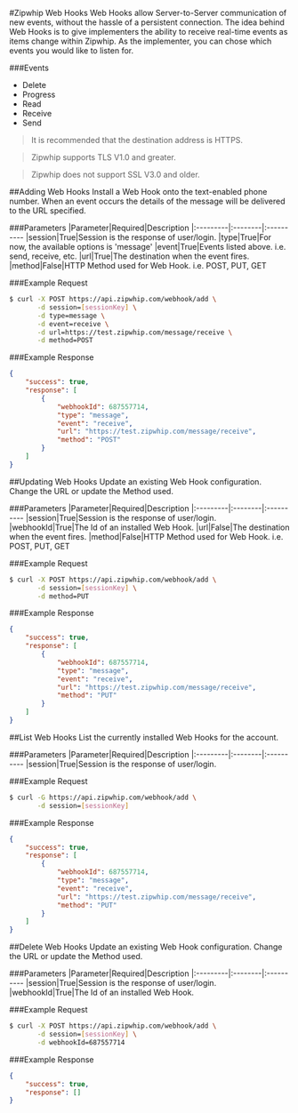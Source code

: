 #Zipwhip Web Hooks
Web Hooks allow Server-to-Server communication of new events, without the hassle
of a persistent connection. The idea behind Web Hooks is to give implementers the ability to receive real-time events as items change within Zipwhip.
As the implementer, you can chose which events you would like to listen for.

###Events
* Delete
* Progress
* Read
* Receive
* Send

> It is recommended that the destination address is HTTPS.
 
> Zipwhip supports TLS V1.0 and greater.

> Zipwhip does not support SSL V3.0 and older. 

##Adding Web Hooks
Install a Web Hook onto the text-enabled phone number. When an event occurs the details of the message will be delivered to the URL specified.

###Parameters
|Parameter|Required|Description
|:---------|:--------|:----------
|session|True|Session is the response of user/login.
|type|True|For now, the available options is 'message'
|event|True|Events listed above. i.e. send, receive, etc.
|url|True|The destination when the event fires. 
|method|False|HTTP Method used for Web Hook. i.e. POST, PUT, GET

###Example Request
```sh
$ curl -X POST https://api.zipwhip.com/webhook/add \
       -d session=[sessionKey] \
       -d type=message \
       -d event=receive \
       -d url=https://test.zipwhip.com/message/receive \
       -d method=POST
```

###Example Response
```JSON
{
	"success": true,
	"response": [
		{
			"webhookId": 687557714,
			"type": "message",
			"event": "receive",
			"url": "https://test.zipwhip.com/message/receive",
			"method": "POST"
		}
	]
}
```

##Updating Web Hooks
Update an existing Web Hook configuration. Change the URL or update the Method used.

###Parameters
|Parameter|Required|Description
|:---------|:--------|:----------
|session|True|Session is the response of user/login.
|webhookId|True|The Id of an installed Web Hook.
|url|False|The destination when the event fires. 
|method|False|HTTP Method used for Web Hook. i.e. POST, PUT, GET

###Example Request
```sh
$ curl -X POST https://api.zipwhip.com/webhook/add \
       -d session=[sessionKey] \
       -d method=PUT
```

###Example Response
```JSON
{
	"success": true,
	"response": [
		{
			"webhookId": 687557714,
			"type": "message",
			"event": "receive",
			"url": "https://test.zipwhip.com/message/receive",
			"method": "PUT"
		}
	]
}
```

##List Web Hooks
List the currently installed Web Hooks for the account.

###Parameters
|Parameter|Required|Description
|:---------|:--------|:----------
|session|True|Session is the response of user/login.

###Example Request
```sh
$ curl -G https://api.zipwhip.com/webhook/add \
       -d session=[sessionKey]
```

###Example Response
```JSON
{
	"success": true,
	"response": [
		{
			"webhookId": 687557714,
			"type": "message",
			"event": "receive",
			"url": "https://test.zipwhip.com/message/receive",
			"method": "PUT"
		}
	]
}
```

##Delete Web Hooks
Update an existing Web Hook configuration. Change the URL or update the Method used.

###Parameters
|Parameter|Required|Description
|:---------|:--------|:----------
|session|True|Session is the response of user/login.
|webhookId|True|The Id of an installed Web Hook.

###Example Request
```sh
$ curl -X POST https://api.zipwhip.com/webhook/add \
       -d session=[sessionKey] \
       -d webhookId=687557714
```

###Example Response
```JSON
{
	"success": true,
	"response": []
}
``` 
